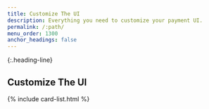 ```yaml
---
title: Customize The UI
description: Everything you need to customize your payment UI.
permalink: /:path/
menu_order: 1300
anchor_headings: false
---
```


{:.heading-line}

## Customize The UI

{% include card-list.html %}
